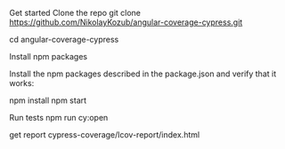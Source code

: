 Get started
 Clone the repo
 git clone https://github.com/NikolayKozub/angular-coverage-cypress.git
 
 cd angular-coverage-cypress
 
 Install npm packages
 
 Install the npm packages described in the package.json and verify that it works:
 
 npm install
 npm start
 
 Run tests 
 npm run cy:open
 
 get report 
 cypress-coverage/lcov-report/index.html
